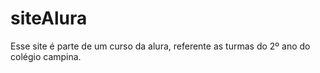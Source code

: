 # siteAlura
Esse site é parte de um curso da alura, referente as turmas do 2º ano do colégio campina.
